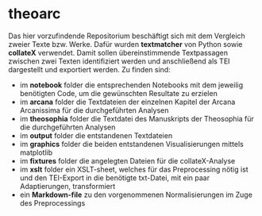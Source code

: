 # theoarc
Das hier vorzufindende Repositorium beschäftigt sich mit dem Vergleich zweier Texte bzw. Werke. Dafür wurden **textmatcher** von Python sowie **collateX** verwendet. Damit sollen übereinstimmende Textpassagen zwischen zwei Texten identifiziert werden und anschließend als TEI dargestellt und exportiert werden.
Zu finden sind:
- im **notebook** folder die entsprechenden Notebooks mit dem jeweilig benötigten Code, um die gewünschten Resultate zu erzielen
- im **arcana** folder die Textdateien der einzelnen Kapitel der Arcana Arcanissima für die durchgeführten Analysen
- im **theosophia** folder die Textdatei des Manuskripts der Theosophia für die durchgeführten Analysen
- im **output** folder die entstandenen Textdateien
- im **graphics** folder die beiden entstandenen Visualisierungen mittels matplotlib
- im **fixtures** folder die angelegten Dateien für die collateX-Analyse
- im **xslt** folder ein XSLT-sheet, welches für das Preprocessing nötig ist und den TEI-Export in die benötigte txt-Datei, mit ein paar Adaptierungen, transformiert
- ein **Markdown-file** zu den vorgenommenen Normalisierungen im Zuge des Preprocessings
